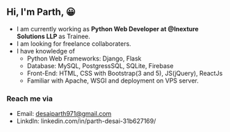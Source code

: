 
## Hi, I'm Parth, :grinning:
- I am currently working as <strong>Python Web Developer at @Inexture Solutions LLP </strong> as Trainee.
- I am looking for freelance collaboraters. 
- I have knowledge of
  - Python Web Frameworks: Django, Flask
  - Database: MySQL, PostgressSQL, SQLite, Firebase
  - Front-End: HTML, CSS with Bootstrap(3 and 5), JS(jQuery), ReactJs
  - Familiar with Apache, WSGI and deployment on VPS server.

### Reach me via
- Email: desaiparth971@gmail.com
- LinkdIn: linkedin.com/in/parth-desai-31b627169/
